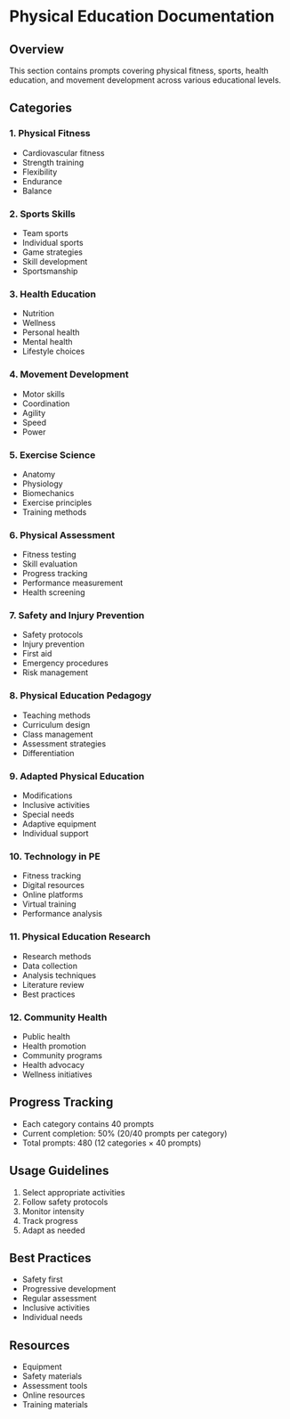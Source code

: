# Physical Education Documentation

## Overview
This section contains prompts covering physical fitness, sports, health education, and movement development across various educational levels.

## Categories

### 1. Physical Fitness
- Cardiovascular fitness
- Strength training
- Flexibility
- Endurance
- Balance

### 2. Sports Skills
- Team sports
- Individual sports
- Game strategies
- Skill development
- Sportsmanship

### 3. Health Education
- Nutrition
- Wellness
- Personal health
- Mental health
- Lifestyle choices

### 4. Movement Development
- Motor skills
- Coordination
- Agility
- Speed
- Power

### 5. Exercise Science
- Anatomy
- Physiology
- Biomechanics
- Exercise principles
- Training methods

### 6. Physical Assessment
- Fitness testing
- Skill evaluation
- Progress tracking
- Performance measurement
- Health screening

### 7. Safety and Injury Prevention
- Safety protocols
- Injury prevention
- First aid
- Emergency procedures
- Risk management

### 8. Physical Education Pedagogy
- Teaching methods
- Curriculum design
- Class management
- Assessment strategies
- Differentiation

### 9. Adapted Physical Education
- Modifications
- Inclusive activities
- Special needs
- Adaptive equipment
- Individual support

### 10. Technology in PE
- Fitness tracking
- Digital resources
- Online platforms
- Virtual training
- Performance analysis

### 11. Physical Education Research
- Research methods
- Data collection
- Analysis techniques
- Literature review
- Best practices

### 12. Community Health
- Public health
- Health promotion
- Community programs
- Health advocacy
- Wellness initiatives

## Progress Tracking
- Each category contains 40 prompts
- Current completion: 50% (20/40 prompts per category)
- Total prompts: 480 (12 categories × 40 prompts)

## Usage Guidelines
1. Select appropriate activities
2. Follow safety protocols
3. Monitor intensity
4. Track progress
5. Adapt as needed

## Best Practices
- Safety first
- Progressive development
- Regular assessment
- Inclusive activities
- Individual needs

## Resources
- Equipment
- Safety materials
- Assessment tools
- Online resources
- Training materials 